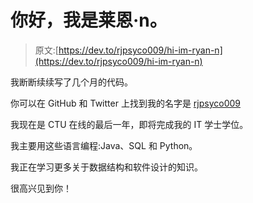 # 你好，我是莱恩·n。

> 原文:[https://dev.to/rjpsyco009/hi-im-ryan-n](https://dev.to/rjpsyco009/hi-im-ryan-n)

我断断续续写了几个月的代码。

你可以在 GitHub 和 Twitter 上找到我的名字是 [rjpsyco009](https://github.com/rjpsyco009)

我现在是 CTU 在线的最后一年，即将完成我的 IT 学士学位。

我主要用这些语言编程:Java、SQL 和 Python。

我正在学习更多关于数据结构和软件设计的知识。

很高兴见到你！